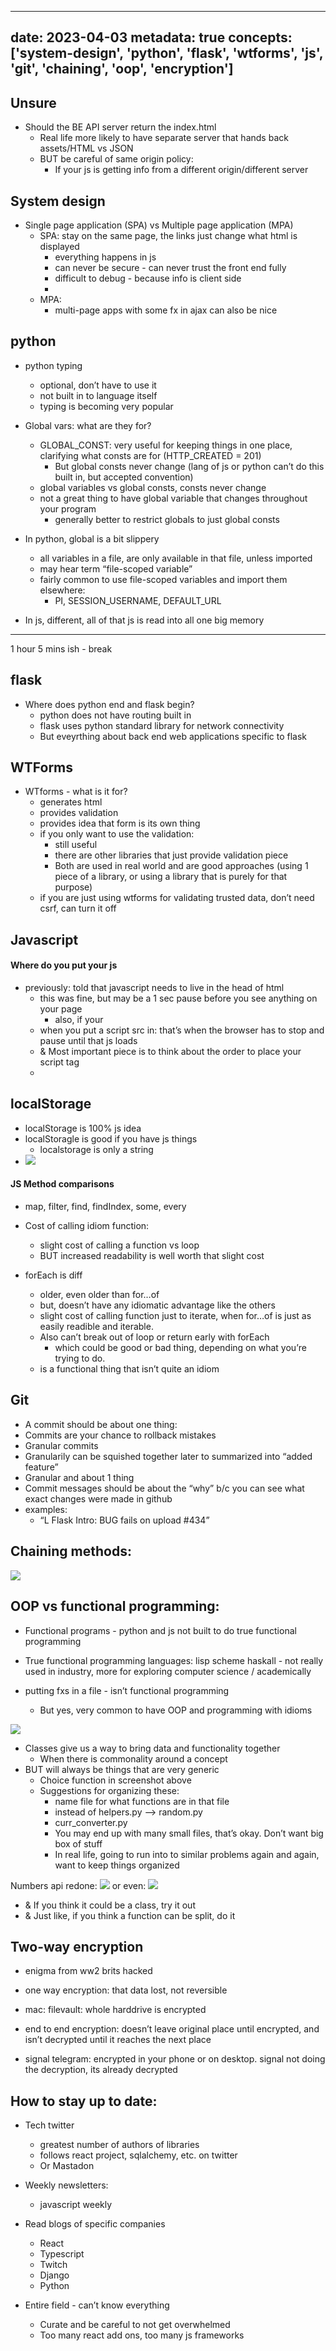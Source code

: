 
---
date: 2023-04-03
metadata: true
concepts: ['system-design', 'python', 'flask', 'wtforms', 'js', 'git', 'chaining', 'oop', 'encryption']
---


## Unsure

- Should the BE API server return the index.html
	- Real life more likely to have separate server that hands back assets/HTML vs JSON
	- BUT be careful of same origin policy:
		- If your js is getting info from a different origin/different server

## System design

- Single page application (SPA) vs Multiple page application (MPA)
	- SPA: stay on the same page, the links just change what html is displayed
		- everything happens in js
		- can never be secure - can never trust the front end fully
		- difficult to debug - because info is client side
		- 
	- MPA: 
		- multi-page apps with some fx in ajax can also be nice

## python

- python typing
	- optional, don’t have to use it
	- not built in to language itself
	- typing is becoming very popular

- Global vars: what are they for?
	- GLOBAL_CONST: very useful for keeping things in one place, clarifying what consts are for (HTTP_CREATED = 201)
		- But global consts never change (lang of js or python can’t do this built in, but accepted convention)
	- global variables vs global consts, consts never change
	- not a great thing to have global variable that changes throughout your program
		- generally better to restrict globals to just global consts
- In python, global is a bit slippery
	- all variables in a file, are only available in that file, unless imported
	- may hear term “file-scoped variable”
	- fairly common to use file-scoped variables and import them elsewhere:
		- PI, SESSION_USERNAME, DEFAULT_URL
- In js, different, all of that js is read into all one big memory


--- 
1 hour 5 mins ish - break

## flask

- Where does python end and flask begin?
	- python does not have routing built in
	- flask uses python standard library for network connectivity
	- But eveyrthing about back end web applications specific to flask

## WTForms

- WTforms - what is it for?
	- generates html
	- provides validation
	- provides idea that form is its own thing
	- if you only want to use the validation:
		- still useful
		- there are other libraries that just provide validation piece
		- Both are used in real world and are good approaches (using 1 piece of a library, or using a library that is purely for that purpose)
	- if you are just using wtforms for validating trusted data, don’t need csrf, can turn it off


## Javascript

#### Where do you put your js

- previously: told that javascript needs to live in the head of html
	- this was fine, but may be a 1 sec pause before you see anything on your page
		- also, if your 
	- when you put a script src in: that’s when the browser has to stop and pause until that js loads
	- & Most important piece is to think about the order to place your script tag
	- 

## localStorage

- localStorage is 100% js idea
- localStoragle is good if you have js things
	- localstorage is only a string
- 
  ![](assets/image/Study%20Hall-1680545769802.jpeg)

#### JS Method comparisons

- map, filter, find, findIndex, some, every
- Cost of calling idiom function:
	- slight cost of calling a function vs loop
	- BUT increased readability is well worth that slight cost

- forEach is diff
	- older, even older than for…of 
	- but, doesn’t have any idiomatic advantage like the others
	- slight cost of calling function just to iterate, when for…of is just as easily readible and iterable.
	- Also can’t break out of loop or return early with forEach
		- which could be good or bad thing, depending on what you’re trying to do.
	- is a functional thing that isn’t quite an idiom


## Git

- A commit should be about one thing:
- Commits are your chance to rollback mistakes
- Granular commits
- Granularily can be squished together later to summarized into “added feature”
- Granular and about 1 thing
- Commit messages should be about the “why” b/c you can see what exact changes were made in github
- examples:
	- “L Flask Intro: BUG fails on upload #434”


## Chaining methods:

![](assets/image/Study%20Hall-1680548204528.jpeg)

## OOP vs functional programming:

- Functional programs - python and js not built to do true functional programming
- True functional programming languages: lisp scheme haskall - not really used in industry, more for exploring computer science / academically 

- putting fxs in a file - isn’t functional programming
	- But yes, very common to have OOP and programming with idioms

![](assets/image/Study%20Hall-1680549122081.jpeg)
- Classes give us a way to bring data and functionality together
	- When there is commonality around a concept
- BUT will always be things that are very generic
	-  Choice function in screenshot above
	- Suggestions for organizing these:
		- name file for what functions are in that file
		- instead of helpers.py –> random.py
		- curr_converter.py 
		- You may end up with many small files, that’s okay. Don’t want big box of stuff
		- In real life, going to run into to similar problems again and again, want to keep things organized 

Numbers api redone:
![](assets/image/Study%20Hall-1680549405379.jpeg)
or even:
![](assets/image/Study%20Hall-1680549443412.jpeg)

- & If you think it could be a class, try it out
- & Just like, if you think a function can be split, do it

## Two-way encryption

- enigma from ww2 brits hacked
- one way encryption: that data lost, not reversible
- mac: filevault: whole harddrive is encrypted

- end to end encryption: doesn’t leave original place until encrypted, and isn’t decrypted until it reaches the next place

- signal telegram: encrypted in your phone or on desktop. signal not doing the decryption, its already decrypted

## How to stay up to date:

- Tech twitter
	- greatest number of authors of libraries
	- follows react project, sqlalchemy, etc. on twitter
	- Or Mastadon
- Weekly newsletters:
	- javascript weekly
- Read blogs of specific companies
	- React
	- Typescript
	- Twitch
	- Django
	- Python

- Entire field - can’t know everything
	- Curate and be careful to not get overwhelmed
	- Too many react add ons, too many js frameworks
